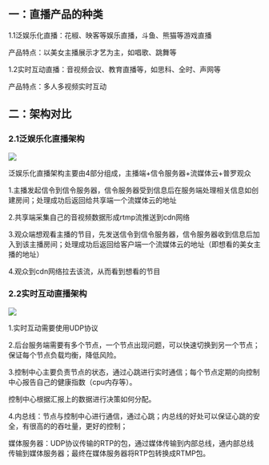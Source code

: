 ## 一：直播产品的种类

1.1泛娱乐化直播：花椒、映客等娱乐直播，斗鱼、熊猫等游戏直播

产品特点：以美女主播展示才艺为主，如唱歌、跳舞等

1.2实时互动直播：音视频会议、教育直播等，如思科、全时、声网等

产品特点：多人多视频实时互动

## 二：架构对比

### 2.1泛娱乐化直播架构

![](https://img2018.cnblogs.com/blog/567830/201909/567830-20190907140718467-1847506045.png)

泛娱乐化直播架构主要由4部分组成，主播端+信令服务器+流媒体云+普罗观众

1.主播发起信令到信令服务器，信令服务器受到信息后在服务端处理相关信息如创建房间；处理成功后返回给共享端一个流媒体云的地址

2.共享端采集自己的音视频数据形成rtmp流推送到cdn网络

3.观众端想观看主播的节目，先发送信令到信令服务器，信令服务器收到信息后加入到该主播房间；处理成功后返回给客户端一个流媒体云的地址（即想看的美女主播的地址）

4.观众到cdn网络拉去该流，从而看到想看的节目

### 2.2实时互动直播架构

![](https://img2018.cnblogs.com/blog/567830/201909/567830-20190907150330425-1088275539.png)

1.实时互动需要使用UDP协议

2.后台服务端需要有多个节点，一个节点出现问题，可以快速切换到另一个节点；保证每个节点负载均衡，降低风险。

3.控制中心主要负责节点的状态，通过心跳进行实时通信；每个节点定期的向控制中心报告自己的健康指数（cpu内存等）。

控制中心根据汇报上的数据进行决策如何分配。

4.内总线：节点与控制中心进行通信，通过心跳；内总线的好处可以保证心跳的安全，有很高的的吞吐量，更好的控制；

媒体服务器：UDP协议传输的RTP的包，通过媒体传输到内部总线，通内部总线传输到媒体服务器；最终在媒体服务器将RTP包转换成RTMP包。
